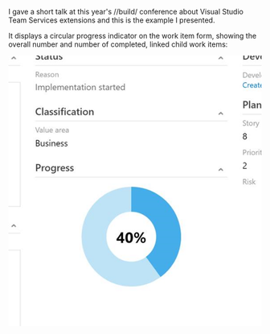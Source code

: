 I gave a short talk at this year's //build/ conference about Visual Studio Team Services extensions and this is the example I presented. 

It displays a circular progress indicator on the work item form, showing the overall number and number of completed, linked child work items:

![Preview](https://raw.githubusercontent.com/cschleiden/vsts-progress/assets/preview.png)